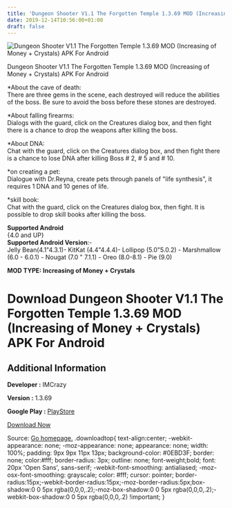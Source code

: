 ```yaml
---
title: 'Dungeon Shooter V1.1 The Forgotten Temple 1.3.69 MOD (Increasing of Money + Crystals) APK For Android'
date: 2019-12-14T10:56:00+01:00
draft: false
---
```


![Dungeon Shooter V1.1 The Forgotten Temple 1.3.69 MOD (Increasing of Money + Crystals) APK For Android](https://i2.wp.com/apkhome.net/wp-content/uploads/2019/11/Dungeon-Shooter-V1.1-The-Forgotten-Temple.png "Dungeon Shooter V1.1 The Forgotten Temple 1.3.69 MOD (Increasing of Money + Crystals) APK For Android")

  

Dungeon Shooter V1.1 The Forgotten Temple 1.3.69 MOD (Increasing of Money + Crystals) APK For Android

\*About the cave of death:  
There are three gems in the scene, each destroyed will reduce the abilities of the boss. Be sure to avoid the boss before these stones are destroyed.

\*About falling firearms:  
Dialogs with the guard, click on the Creatures dialog box, and then fight there is a chance to drop the weapons after killing the boss.

\*About DNA:  
Chat with the guard, click on the Creatures dialog box, and then fight there is a chance to lose DNA after killing Boss # 2, # 5 and # 10.

\*on creating a pet:  
Dialogue with Dr.Reyna, create pets through panels of "life synthesis", it requires 1 DNA and 10 genes of life.

\*skill book:  
Chat with the guard, click on the Creatures dialog box, then fight. It is possible to drop skill books after killing the boss.

**Supported Android**  
{4.0 and UP}  
**Supported Android Version**:-  
Jelly Bean(4.1"4.3.1)- KitKat (4.4"4.4.4)- Lollipop (5.0"5.0.2) - Marshmallow (6.0 - 6.0.1) - Nougat (7.0 " 7.1.1) - Oreo (8.0-8.1) - Pie (9.0)

**MOD TYPE: Increasing of Money + Crystals**

Download Dungeon Shooter V1.1 The Forgotten Temple 1.3.69 MOD (Increasing of Money + Crystals) APK For Android
==============================================================================================================

Additional Information
----------------------

**Developer :** IMCrazy

**Version :** 1.3.69

**Google Play :** [PlayStore](https://play.google.com/store/apps/details?id=com.imcrazy.ds2)

  

[Download Now](https://store4app.co/post/dungeon-shooter-v1-1-the-forgotten-temple-1-3-69-mod-increasing-of-money-crystals-apk-for-android_1574781221)

  
Source: [Go homepage.](https://store4app.co/post/dungeon-shooter-v1-1-the-forgotten-temple-1-3-69-mod-increasing-of-money-crystals-apk-for-android_1574781221) .downloadtop{ text-align:center; -webkit-appearance: none; -moz-appearance: none; appearance: none; width: 100%; padding: 9px 9px 11px 13px; background-color: #0EBD3F; border: none; color:#fff; border-radius: 3px; outline: none; font-weight;bold; font: 20px 'Open Sans', sans-serif; -webkit-font-smoothing: antialiased; -moz-osx-font-smoothing: grayscale; color: #fff; cursor: pointer; border-radius:15px;-webkit-border-radius:15px;-moz-border-radius:5px;box-shadow:0 0 5px rgba(0,0,0,.2);-moz-box-shadow:0 0 5px rgba(0,0,0,.2);-webkit-box-shadow:0 0 5px rgba(0,0,0,.2) !important; }